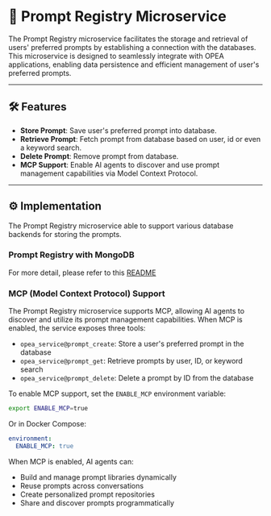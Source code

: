 # 🧾 Prompt Registry Microservice

The Prompt Registry microservice facilitates the storage and retrieval of users' preferred prompts by establishing a connection with the databases. This microservice is designed to seamlessly integrate with OPEA applications, enabling data persistence and efficient management of user's preferred prompts.

---

## 🛠️ Features

- **Store Prompt**: Save user's preferred prompt into database.
- **Retrieve Prompt**: Fetch prompt from database based on user, id or even a keyword search.
- **Delete Prompt**: Remove prompt from database.
- **MCP Support**: Enable AI agents to discover and use prompt management capabilities via Model Context Protocol.

---

## ⚙️ Implementation

The Prompt Registry microservice able to support various database backends for storing the prompts.

### Prompt Registry with MongoDB

For more detail, please refer to this [README](./src/README.md)

### MCP (Model Context Protocol) Support

The Prompt Registry microservice supports MCP, allowing AI agents to discover and utilize its prompt management capabilities. When MCP is enabled, the service exposes three tools:

- `opea_service@prompt_create`: Store a user's preferred prompt in the database
- `opea_service@prompt_get`: Retrieve prompts by user, ID, or keyword search
- `opea_service@prompt_delete`: Delete a prompt by ID from the database

To enable MCP support, set the `ENABLE_MCP` environment variable:

```bash
export ENABLE_MCP=true
```

Or in Docker Compose:

```yaml
environment:
  ENABLE_MCP: true
```

When MCP is enabled, AI agents can:

- Build and manage prompt libraries dynamically
- Reuse prompts across conversations
- Create personalized prompt repositories
- Share and discover prompts programmatically
